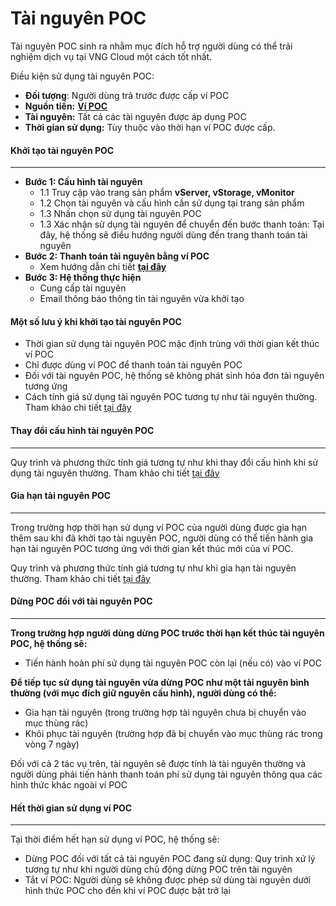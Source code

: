 # Tài nguyên POC

Tài nguyên POC sinh ra nhằm mục đích hỗ trợ người dùng có thể trải nghiệm dịch vụ tại VNG Cloud một cách tốt nhất.&#x20;

Điều kiện sử dụng tài nguyên POC:

* **Đối tượng**: Người dùng trả trước được cấp ví POC
* **Nguồn tiền:** [**Ví POC**](https://docs.vngcloud.vn/pages/viewpage.action?pageId=49649317)
* **Tài nguyên:** Tất cả các tài nguyên được áp dụng POC
* **Thời gian sử dụng:** Tùy thuộc vào thời hạn ví POC được cấp.

#### Khởi tạo tài nguyên POC <a href="#tainguyenpoc-khoitaotainguyenpoc" id="tainguyenpoc-khoitaotainguyenpoc"></a>

***

* **Bước 1: Cấu hình tài nguyên**&#x20;
  * 1.1 Truy cập vào trang sản phẩm **vServer, vStorage, vMonitor**
  * 1.2 Chọn tài nguyên và cấu hình cần sử dụng tại trang sản phẩm
  * 1.3 Nhấn chọn sử dụng tài nguyên POC
  * 1.3 Xác nhận sử dụng tài nguyên để chuyển đến bước thanh toán: Tại đây, hệ thống sẽ điều hướng người dùng đến trang thanh toán tài nguyên
* **Bước 2: Thanh toán tài nguyên bằng ví POC**
  * Xem hướng dẫn chi tiết [**tại đây**](https://docs.vngcloud.vn/pages/viewpage.action?pageId=49649317)
* **Bước 3: Hệ thống thực hiện**
  * Cung cấp tài nguyên&#x20;
  * Email thông báo thông tin tài nguyên vừa khởi tạo

#### Một số lưu ý khi khởi tạo tài nguyên POC <a href="#tainguyenpoc-motsoluuykhikhoitaotainguyenpoc" id="tainguyenpoc-motsoluuykhikhoitaotainguyenpoc"></a>

* Thời gian sử dụng tài nguyên POC mặc định trùng với thời gian kết thúc ví POC
* Chỉ được dùng ví POC để thanh toán tài nguyên POC
* Đối với tài nguyên POC, hệ thống sẽ không phát sinh hóa đơn tài nguyên tương ứng
* Cách tính giá sử dụng tài nguyên POC tương tự như tài nguyên thường. Tham khảo chi tiết [tại đây](https://docs.vngcloud.vn/pages/viewpage.action?pageId=49649304)

#### Thay đổi cấu hình tài nguyên POC <a href="#tainguyenpoc-thaydoicauhinhtainguyenpoc" id="tainguyenpoc-thaydoicauhinhtainguyenpoc"></a>

***

Quy trình và phương thức tính giá tương tự như khi thay đổi cấu hình khi sử dụng tài nguyên thường. Tham khảo chi tiết [tại đây](https://docs.vngcloud.vn/pages/viewpage.action?pageId=49649289)

#### Gia hạn tài nguyên POC <a href="#tainguyenpoc-giahantainguyenpoc" id="tainguyenpoc-giahantainguyenpoc"></a>

***

Trong trường hợp thời hạn sử dụng ví POC của người dùng được gia hạn thêm sau khi đã khởi tạo tài nguyên POC, người dùng có thể tiến hành gia hạn tài nguyên POC tương ứng với thời gian kết thúc mới của ví POC.

Quy trình và phương thức tính giá tương tự như khi gia hạn tài nguyên thường. Tham khảo chi tiết [tại đây](https://docs.vngcloud.vn/pages/viewpage.action?pageId=49649302)

#### Dừng POC đối với tài nguyên POC <a href="#tainguyenpoc-dungpocdoivoitainguyenpoc" id="tainguyenpoc-dungpocdoivoitainguyenpoc"></a>

***

**Trong trường hợp người dùng dừng POC trước thời hạn kết thúc tài nguyên POC, hệ thống sẽ:**

* Tiến hành hoàn phí sử dụng tài nguyên POC còn lại (nếu có) vào ví POC

**Để tiếp tục sử dụng tài nguyên vừa dừng POC như một tài nguyên bình thường (với mục đích giữ nguyên cấu hình), người dùng có thể:**

* Gia hạn tài nguyên (trong trường hợp tài nguyên chưa bị chuyển vào mục thùng rác)
* Khôi phục tài nguyên (trường hợp đã bị chuyển vào mục thùng rác trong vòng 7 ngày)

Đối với cả 2 tác vụ trên, tài nguyên sẽ được tính là tài nguyên thường và người dùng phải tiến hành thanh toán phí sử dụng tài nguyên thông qua các hình thức khác ngoài ví POC

#### Hết thời gian sử dụng ví POC <a href="#tainguyenpoc-hetthoigiansudungvipoc" id="tainguyenpoc-hetthoigiansudungvipoc"></a>

***

Tại thời điểm hết hạn sử dụng ví POC, hệ thống sẽ:

* Dừng POC đối với tất cả tài nguyên POC đang sử dụng: Quy trình xử lý tương tự như khi người dùng chủ động dừng POC trên tài nguyên
* Tắt ví POC: Người dùng sẽ không được phép sử dùng tài nguyên dưới hình thức POC cho đến khi ví POC được bật trở lại
